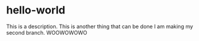# hello-world
This is a description. 
This is another thing that can be done 
I am making my second branch. WOOWOWOWO
